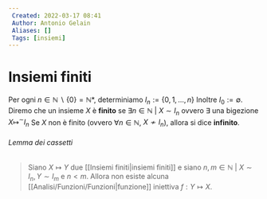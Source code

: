 ```yaml
---
 Created: 2022-03-17 08:41
 Author: Antonio Gelain
 Aliases: []
 Tags: [insiemi]
---
```


# Insiemi finiti

Per ogni $n \in \mathbb{N}\ \backslash\ \{ 0 \}= \mathbb{N}*$, determiniamo $I_n := \{ 0, 1, ..., n \}$
Inoltre $I_0 := \emptyset$.
Diremo che un insieme $X$ è **finito** se $\exists n \in \mathbb{N}\ |\ X \sim I_n$ ovvero $\exists \text{ una bigezione } X \mapsto^\sim I_n$
Se $X$ non è finito (ovvero $\forall n \in \mathbb{N}$, $X \nsim I_n$), allora si dice **infinito**.

###### Lemma dei cassetti
> Siano $X \mapsto Y$ due [[Insiemi finiti|insiemi finiti]] e siano $n, m \in \mathbb{N}\ |\ X \sim I_n, Y \sim I_m$ e $n < m$.
> Allora non esiste alcuna [[Analisi/Funzioni/Funzioni|funzione]] iniettiva $f: Y \mapsto X$.
